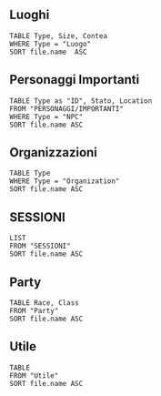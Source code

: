 ## Luoghi
```dataview
TABLE Type, Size, Contea
WHERE Type = "Luogo"
SORT file.name  ASC
```
## Personaggi Importanti
```dataview
TABLE Type as "ID", Stato, Location
FROM "PERSONAGGI/IMPORTANTI"
WHERE Type = "NPC"
SORT file.name ASC
```
## Organizzazioni
```dataview
TABLE Type
WHERE Type = "Organization"
SORT file.name ASC
```

## SESSIONI 
```dataview
LIST
FROM "SESSIONI"
SORT file.name ASC
```

## Party
```dataview
TABLE Race, Class
FROM "Party"
SORT file.name ASC
```

## Utile
```dataview
TABLE
FROM "Utile"
SORT file.name ASC
```
